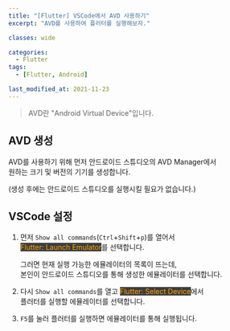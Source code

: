 ```yaml
---
title: "[Flutter] VSCode에서 AVD 사용하기"
excerpt: "AVD를 사용하여 플러터를 실행해보자."

classes: wide

categories:
  - Flutter
tags:
  - [Flutter, Android]

last_modified_at: 2021-11-23
---
```


> AVD란 "Android Virtual Device"입니다.

## AVD 생성

AVD를 사용하기 위해 먼저 안드로이드 스튜디오의 AVD Manager에서   
원하는 크기 및 버전의 기기를 생성합니다.

(생성 후에는 안드로이드 스튜디오를 실행시킬 필요가 없습니다.)

## VSCode 설정

1. 먼저 `Show all commands`(`Ctrl`+`Shift`+`p`)를 열어서   
<mark style="background-color: #3e3e3e; color: orange;">Flutter: Launch Emulator</mark>를 선택합니다.

    그러면 현재 실행 가능한 에뮬레이터의 목록이 뜨는데,   
    본인이 안드로이드 스튜디오를 통해 생성한 에뮬레이터를 선택합니다.

2. 다시 `Show all commands`를 열고 <mark style="background-color: #3e3e3e; color: orange;">Flutter: Select Device</mark>에서   
플러터를 실행할 에뮬레이터를 선택합니다.

3. `F5`를 눌러 플러터를 실행하면 에뮬레이터를 통해 실행됩니다.